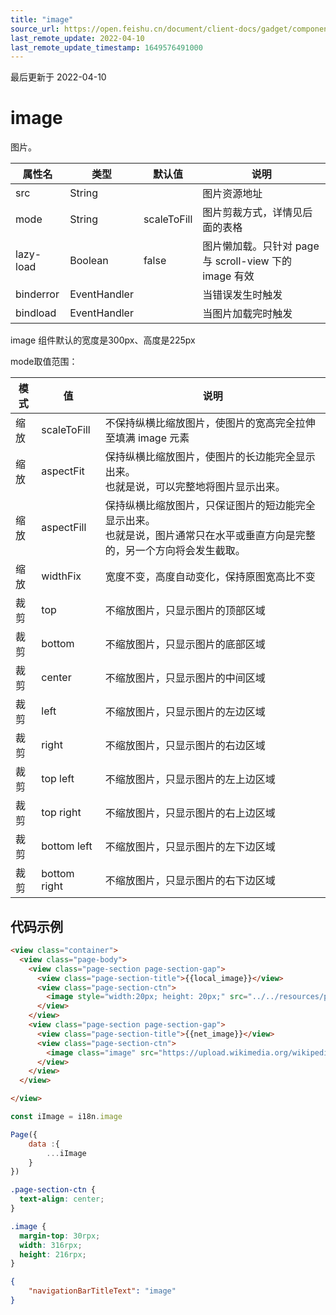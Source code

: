 ```yaml
---
title: "image"
source_url: https://open.feishu.cn/document/client-docs/gadget/component-component/basic-component/media/image
last_remote_update: 2022-04-10
last_remote_update_timestamp: 1649576491000
---
```

最后更新于 2022-04-10

# image

图片。

|属性名|类型|默认值|说明|
|----|--|---|--|
|src|String||图片资源地址|
|mode|String|scaleToFill|图片剪裁方式，详情见后面的表格|
|lazy-load|Boolean|false|图片懒加载。只针对 page 与 scroll-view 下的 image 有效|
|binderror|EventHandler||当错误发生时触发|
|bindload|EventHandler||当图片加载完时触发|
image 组件默认的宽度是300px、高度是225px

mode取值范围：

|模式|值|说明|
|---|--|--|
|缩放|scaleToFill|不保持纵横比缩放图片，使图片的宽高完全拉伸至填满 image 元素|
|缩放|aspectFit|保持纵横比缩放图片，使图片的长边能完全显示出来。<br>也就是说，可以完整地将图片显示出来。|
|缩放|aspectFill|保持纵横比缩放图片，只保证图片的短边能完全显示出来。<br>也就是说，图片通常只在水平或垂直方向是完整的，另一个方向将会发生截取。|
|缩放 |widthFix|宽度不变，高度自动变化，保持原图宽高比不变|
|裁剪|top|不缩放图片，只显示图片的顶部区域|
|裁剪|bottom|不缩放图片，只显示图片的底部区域|
|裁剪|center|不缩放图片，只显示图片的中间区域|
|裁剪|left|不缩放图片，只显示图片的左边区域|
|裁剪|right|不缩放图片，只显示图片的右边区域|
|裁剪|top left|不缩放图片，只显示图片的左上边区域|
|裁剪|top right|不缩放图片，只显示图片的右上边区域|
|裁剪|bottom left|不缩放图片，只显示图片的左下边区域|
|裁剪|bottom right|不缩放图片，只显示图片的右下边区域|

## 代码示例

```html
<view class="container">
  <view class="page-body">
    <view class="page-section page-section-gap">
      <view class="page-section-title">{{local_image}}</view>
      <view class="page-section-ctn">
        <image style="width:20px; height: 20px;" src="../../resources/pic/logo.png" mode="bottom right"/>
      </view>
    </view>
    <view class="page-section page-section-gap">
      <view class="page-section-title">{{net_image}}</view>
      <view class="page-section-ctn">
        <image class="image" src="https://upload.wikimedia.org/wikipedia/commons/thumb/5/58/Sunset_2007-1.jpg/800px-Sunset_2007-1.jpg"/>
      </view>
    </view>
  </view>

</view>

```

```js
const iImage = i18n.image

Page({
    data :{
        ...iImage
    }
})
```

```css
.page-section-ctn {
  text-align: center;
}

.image {
  margin-top: 30rpx;
  width: 316rpx;
  height: 216rpx;
}
```

```json
{
    "navigationBarTitleText": "image"
}
```
